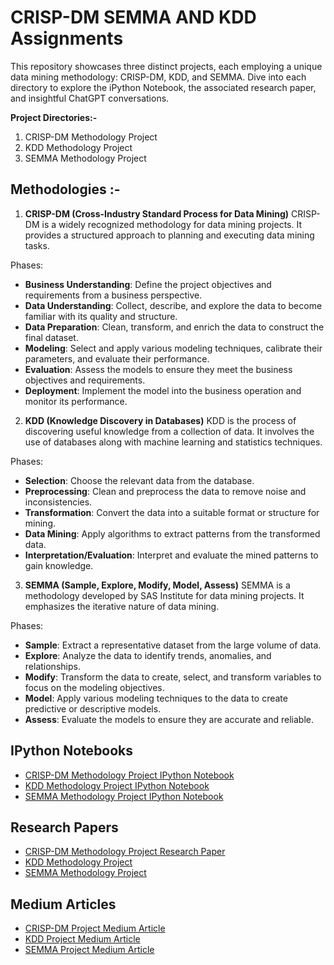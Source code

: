 # CRISP-DM SEMMA AND KDD Assignments

This repository showcases three distinct projects, each employing a unique data mining methodology: CRISP-DM, KDD, and SEMMA. Dive into each directory to explore the iPython Notebook, the associated research paper, and insightful ChatGPT conversations.

**Project Directories:-**
1. CRISP-DM Methodology Project
2. KDD Methodology Project
3. SEMMA Methodology Project

## Methodologies :-

1. **CRISP-DM (Cross-Industry Standard Process for Data Mining)**
CRISP-DM is a widely recognized methodology for data mining projects. It provides a structured approach to planning and executing data mining tasks.

Phases:
* **Business Understanding**: Define the project objectives and requirements from a business perspective.
* **Data Understanding**: Collect, describe, and explore the data to become familiar with its quality and structure.
* **Data Preparation**: Clean, transform, and enrich the data to construct the final dataset.
* **Modeling**: Select and apply various modeling techniques, calibrate their parameters, and evaluate their performance.
* **Evaluation**: Assess the models to ensure they meet the business objectives and requirements.
* **Deployment**: Implement the model into the business operation and monitor its performance.

2. **KDD (Knowledge Discovery in Databases)**
KDD is the process of discovering useful knowledge from a collection of data. It involves the use of databases along with machine learning and statistics techniques.

Phases:
* **Selection**: Choose the relevant data from the database.
* **Preprocessing**: Clean and preprocess the data to remove noise and inconsistencies.
* **Transformation**: Convert the data into a suitable format or structure for mining.
* **Data Mining**: Apply algorithms to extract patterns from the transformed data.
* **Interpretation/Evaluation**: Interpret and evaluate the mined patterns to gain knowledge.

3. **SEMMA (Sample, Explore, Modify, Model, Assess)**
SEMMA is a methodology developed by SAS Institute for data mining projects. It emphasizes the iterative nature of data mining.

Phases:
* **Sample**: Extract a representative dataset from the large volume of data.
* **Explore**: Analyze the data to identify trends, anomalies, and relationships.
* **Modify**: Transform the data to create, select, and transform variables to focus on the modeling objectives.
* **Model**: Apply various modeling techniques to the data to create predictive or descriptive models.
* **Assess**: Evaluate the models to ensure they are accurate and reliable.

## IPython Notebooks

* [CRISP-DM Methodology Project IPython Notebook](https://github.com/omkarnagarkar55/CMPE-255---Data-Mining-Assignments/blob/main/Assignment-Week-3/CRISP-DM%20Methodology%20Project/Diabetes_Prediction_Using_CRIPSDM.ipynb)
* [KDD Methodology Project IPython Notebook](https://github.com/omkarnagarkar55/CMPE-255---Data-Mining-Assignments/blob/main/Assignment-Week-3/KDD%20Methodology%20Project/Stroke_Prediction_Using_KDD.ipynb)
* [SEMMA Methodology Project IPython Notebook](https://github.com/omkarnagarkar55/CMPE-255---Data-Mining-Assignments/blob/main/Assignment-Week-3/SEMMA%20Methodology%20Project/Water_Potability_Prediction_Using_SEMMA.ipynb)

## Research Papers

* [CRISP-DM Methodology Project Research Paper](https://github.com/omkarnagarkar55/CMPE-255---Data-Mining-Assignments/blob/main/Assignment-Week-3/CRISP-DM%20Methodology%20Project/DiabetesPrediction-CRISP-DM-Research-Paper.pdf)
* [KDD Methodology Project](https://github.com/omkarnagarkar55/CMPE-255---Data-Mining-Assignments/blob/main/Assignment-Week-3/KDD%20Methodology%20Project/Stroke-Prediction-KDD-Research-Paper.pdf)
* [SEMMA Methodology Project](https://github.com/omkarnagarkar55/CMPE-255---Data-Mining-Assignments/blob/main/Assignment-Week-3/SEMMA%20Methodology%20Project/Water-Potability-Prediction-SEMMA-Research-Paper.pdf)
  
## Medium Articles
* [CRISP-DM Project Medium Article](https://medium.com/@omkarnagarkar55/predictive-modeling-for-diabetes-diagnosis-an-application-of-crisp-dm-methodology-4bddc0bdb224)
* [KDD Project Medium Article](https://medium.com/@omkarnagarkar55/harnessing-the-power-of-kdd-a-comprehensive-study-on-stroke-risk-identification-through-predictive-36e9ee66d961)
* [SEMMA Project Medium Article](https://medium.com/@omkarnagarkar55/crystalline-insights-applying-semma-methodology-for-predictive-modeling-of-water-potability-with-97d489b49781)
